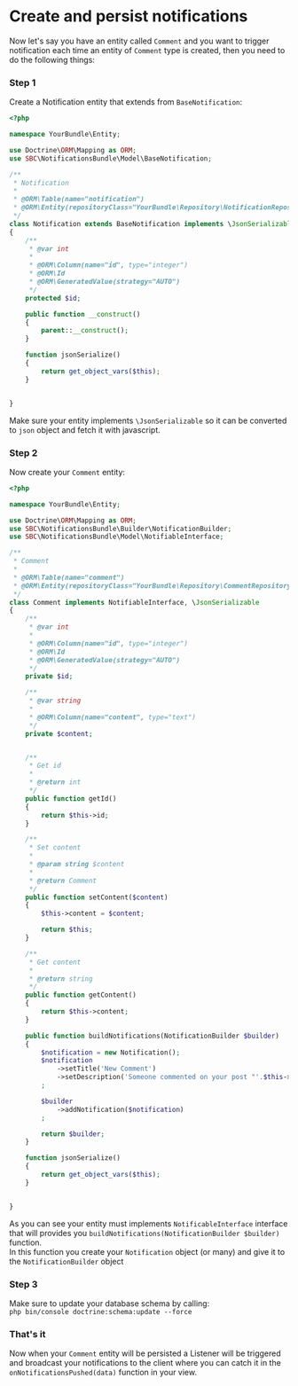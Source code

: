 # Create and persist notifications
Now let's say you have an entity called `Comment` and you want to trigger notification
each time an entity of `Comment` type is created, then you need to do the following things:<br>

### Step 1
Create a Notification entity that extends from `BaseNotification`:<br>

```php
<?php

namespace YourBundle\Entity;

use Doctrine\ORM\Mapping as ORM;
use SBC\NotificationsBundle\Model\BaseNotification;

/**
 * Notification
 *
 * @ORM\Table(name="notification")
 * @ORM\Entity(repositoryClass="YourBundle\Repository\NotificationRepository")
 */
class Notification extends BaseNotification implements \JsonSerializable
{
    /**
     * @var int
     *
     * @ORM\Column(name="id", type="integer")
     * @ORM\Id
     * @ORM\GeneratedValue(strategy="AUTO")
     */
    protected $id;

    public function __construct()
    {
        parent::__construct();
    }

    function jsonSerialize()
    {
        return get_object_vars($this);
    }


}


```
Make sure your entity implements `\JsonSerializable` so it can be converted to `json` object and fetch it with javascript.<br>

### Step 2
Now create your `Comment` entity:<br>
```php
<?php

namespace YourBundle\Entity;

use Doctrine\ORM\Mapping as ORM;
use SBC\NotificationsBundle\Builder\NotificationBuilder;
use SBC\NotificationsBundle\Model\NotifiableInterface;

/**
 * Comment
 *
 * @ORM\Table(name="comment")
 * @ORM\Entity(repositoryClass="YourBundle\Repository\CommentRepository")
 */
class Comment implements NotifiableInterface, \JsonSerializable
{
    /**
     * @var int
     *
     * @ORM\Column(name="id", type="integer")
     * @ORM\Id
     * @ORM\GeneratedValue(strategy="AUTO")
     */
    private $id;

    /**
     * @var string
     *
     * @ORM\Column(name="content", type="text")
     */
    private $content;


    /**
     * Get id
     *
     * @return int
     */
    public function getId()
    {
        return $this->id;
    }

    /**
     * Set content
     *
     * @param string $content
     *
     * @return Comment
     */
    public function setContent($content)
    {
        $this->content = $content;

        return $this;
    }

    /**
     * Get content
     *
     * @return string
     */
    public function getContent()
    {
        return $this->content;
    }

    public function buildNotifications(NotificationBuilder $builder)
    {
        $notification = new Notification();
        $notification
            ->setTitle('New Comment')
            ->setDescription('Someone commented on your post "'.$this->getContent().'"')
        ;

        $builder
            ->addNotification($notification)
        ;

        return $builder;
    }

    function jsonSerialize()
    {
        return get_object_vars($this);
    }


}


```
As you can see your entity must implements `NotificableInterface` interface that will provides you `buildNotifications(NotificationBuilder $builder)` function.<br>
In this function you create your `Notification` object (or many) and give it to the `NotificationBuilder` object<br>

### Step 3
Make sure to update your database schema by calling:<br>
`php bin/console doctrine:schema:update --force`

### That's it
Now when your `Comment` entity will be persisted a Listener will be triggered and broadcast your notifications to the client
where you can catch it in the `onNotificationsPushed(data)` function in your view.